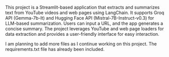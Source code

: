 This project is a Streamlit-based application that extracts and summarizes text from YouTube videos and web pages using LangChain. It supports Groq API (Gemma-7b-It) and Hugging Face API (Mistral-7B-Instruct-v0.3) for LLM-based summarization. Users can input a URL, and the app generates a concise summary. The project leverages YouTube and web page loaders for data extraction and provides a user-friendly interface for easy interaction.


I am planning to add more files as I continue working on this project. The requirements.txt file has already been included.
